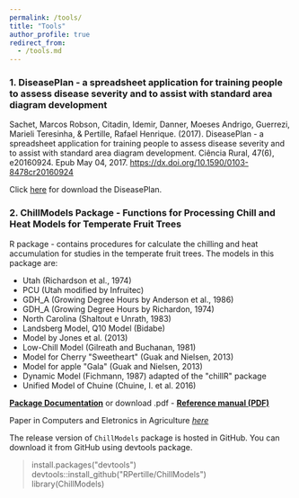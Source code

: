 ```yaml
---
permalink: /tools/
title: "Tools"
author_profile: true
redirect_from: 
  - /tools.md
---
```



### 1. DiseasePlan - a spreadsheet application for training people to assess disease severity and to assist with standard area diagram development

Sachet, Marcos Robson, Citadin, Idemir, Danner, Moeses Andrigo, Guerrezi, Marieli Teresinha, & Pertille, Rafael Henrique. (2017). DiseasePlan - a spreadsheet application for training people to assess disease severity and to assist with standard area diagram development. Ciência Rural, 47(6), e20160924. Epub May 04, 2017. <https://dx.doi.org/10.1590/0103-8478cr20160924>

Click [here](https://www.researchgate.net/publication/308948364_DiseasePlan_-_a_spreadsheet_application_for_training_people_to_assess_disease_severity_and_to_assist_with_standard_area_diagram_development_DownloadUnzip_Run_DiseasePlanxlsm) for download the DiseasePlan.


### 2. ChillModels Package - Functions for Processing Chill and Heat Models for Temperate Fruit Trees

R package - contains procedures for calculate the chilling and heat accumulation for studies in the temperate fruit trees. The models in this package are:
 - Utah (Richardson et al., 1974)  
 - PCU (Utah modified by Infruitec)  
 - GDH_A (Growing Degree Hours by Anderson et al., 1986)  
 - GDH_A (Growing Degree Hours by Richardon, 1974)  
 - North Carolina (Shaltout e Unrath, 1983)  
 - Landsberg Model, Q10 Model (Bidabe)  
 - Model by Jones et al. (2013)  
 - Low-Chill Model (Gilreath and Buchanan, 1981)  
 - Model for Cherry "Sweetheart" (Guak and Nielsen, 2013)  
 - Model for apple "Gala" (Guak and Nielsen, 2013)  
 - Dynamic Model (Fichmann, 1987) adapted of the "chillR" package  
 - Unified Model of Chuine (Chuine, I. et al. 2016)

[**Package Documentation**](https://rpertille.github.io/ChillModels/)  or download .pdf - [**Reference manual (PDF)**](https://cran.r-project.org/web/packages/ChillModels/ChillModels.pdf)

Paper in Computers and Eletronics in Agriculture [*here*](https://doi.org/10.1016/j.compag.2019.105067)

The release version of `ChillModels` package is hosted in GitHub. You can download it from GitHub using devtools package.

>install.packages("devtools")  
>devtools::install_github("RPertille/ChillModels")  
>library(ChillModels)

